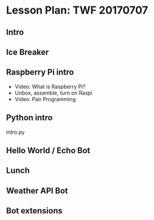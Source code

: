 # Lesson Plan: TWF 20170707

## Intro

## Ice Breaker

## Raspberry Pi intro

* Video: What is Raspberry Pi?
* Unbox, assemble, turn on Raspi
* Video: Pair Programming

## Python intro

intro.py

## Hello World / Echo Bot

## Lunch

## Weather API Bot

## Bot extensions

